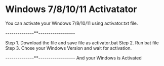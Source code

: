 # Windows 7/8/10/11 Activatator
You can activate your Windows 7/8/10/11 using activator.txt file. 

*-*-*-*-*-*-*-*-*-*-*-*-*-*-**-*-*-*-*-*-*-*-*-*-*-*-*-*-*-*-*-*-*

Step 1. Download the file and save file as activator.bat 
Step 2. Run bat file 
Step 3. Chose your Windows Version and wait for activation.

*-*-*-*-*-*-*-*-*-*-*-*-*-*-**-*-*-*-*-*-*-*-*-*-*-*-*-*-*-*-*-*-*
And your Windows is Activated
